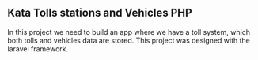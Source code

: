 ## Kata Tolls stations and Vehicles PHP

In this project we need to build an app where we have a toll system, which both tolls and vehicles data are stored. This project was designed with the laravel framework.
